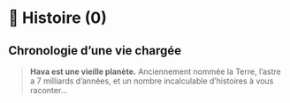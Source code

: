 # 🏰 Histoire (0)

## Chronologie d’une vie chargée

> **Hava est une vieille planète.** Anciennement nommée la Terre, l’astre a 7 milliards d’années, et un nombre incalculable d’histoires à vous raconter...

